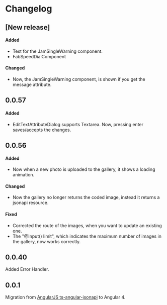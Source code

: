 # Changelog

## [New release]

#### Added
-   Test for the JamSingleWarning component.
-   FabSpeedDialComponent

#### Changed
-   Now, the JamSingleWarning component, is shown if you get the message attribute.

## 0.0.57

#### Added

-   EditTextAttributeDialog supports Textarea. Now, pressing enter saves/accepts the changes.

## 0.0.56

#### Added

-   Now when a new photo is uploaded to the gallery, it shows a loading animation.

#### Changed

-   Now the gallery no longer returns the coded image, instead it returns a jsonapi resource.

#### Fixed

-   Corrected the route of the images, when you want to update an existing one.
-   The "@Input() limit", which indicates the maximum number of images in the gallery, now works correctly.

## 0.0.40

Added Error Handler.

## 0.0.1

Migration from [AngularJS ts-angular-jsonapi](https://github.com/reyesoft/ts-angular-jsonapi) to Angular 4.

